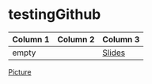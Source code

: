 # testingGithub


| Column 1 | Column 2 | Column 3 |
| ------------- | ------------- | ------------- |
| empty | | [Slides](/ClaudioSilva/NextSteptoYourScript...TurnintoanAdvancedFunction/NextSteptoYourScript...TurnintoanAdvancedFunction.ppsx) |



[Picture](/images/me3.jpg)